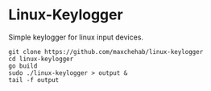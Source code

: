 # Linux-Keylogger

Simple keylogger for linux input devices.

```
git clone https://github.com/maxchehab/linux-keylogger
cd linux-keylogger
go build
sudo ./linux-keylogger > output &
tail -f output
```